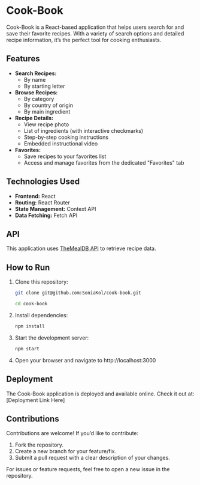 # Cook-Book

Cook-Book is a React-based application that helps users search for and save their favorite recipes. With a variety of search options and detailed recipe information, it’s the perfect tool for cooking enthusiasts.

## Features

- **Search Recipes:**
  - By name
  - By starting letter
- **Browse Recipes:**
  - By category
  - By country of origin
  - By main ingredient
- **Recipe Details:**
  - View recipe photo
  - List of ingredients (with interactive checkmarks)
  - Step-by-step cooking instructions
  - Embedded instructional video
- **Favorites:**
  - Save recipes to your favorites list
  - Access and manage favorites from the dedicated "Favorites" tab

## Technologies Used

- **Frontend:** React
- **Routing:** React Router
- **State Management:** Context API
- **Data Fetching:** Fetch API

## API

This application uses [TheMealDB API](https://www.themealdb.com/api.php) to retrieve recipe data.

## How to Run

1. Clone this repository:

   ```bash
   git clone git@github.com:SoniaKol/cook-book.git

   cd cook-book
   ```

2. Install dependencies:

   ```bash
   npm install
   ```

3. Start the development server:

   ```bash
   npm start
   ```

4. Open your browser and navigate to http://localhost:3000

## Deployment

The Cook-Book application is deployed and available online. Check it out at:
[Deployment Link Here]

## Contributions

Contributions are welcome! If you’d like to contribute:

1. Fork the repository.
2. Create a new branch for your feature/fix.
3. Submit a pull request with a clear description of your changes.

For issues or feature requests, feel free to open a new issue in the repository.
